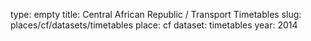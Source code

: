 type: empty
title: Central African Republic / Transport Timetables
slug: places/cf/datasets/timetables
place: cf
dataset: timetables
year: 2014

